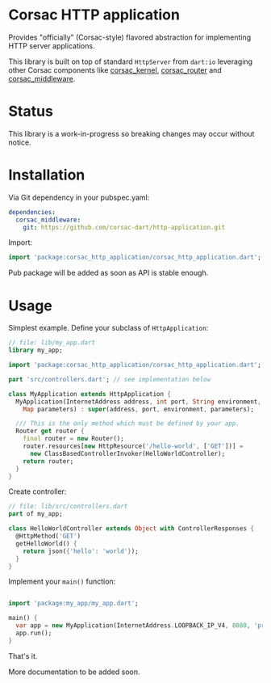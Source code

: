 # Corsac HTTP application

Provides "officially" (Corsac-style) flavored abstraction for implementing
HTTP server applications.

This library is built on top of standard `HttpServer` from `dart:io` leveraging
other Corsac components like
[corsac_kernel](https://github.com/corsac-dart/kernel),
[corsac_router](https://github.com/corsac-dart/router) and
[corsac_middleware](https://github.com/corsac-dart/middleware).

# Status

This library is a work-in-progress so breaking changes may occur without notice.

# Installation

Via Git dependency in your pubspec.yaml:

```yaml
dependencies:
  corsac_middleware:
    git: https://github.com/corsac-dart/http-application.git
```

Import:

```dart
import 'package:corsac_http_application/corsac_http_application.dart';
```

Pub package will be added as soon as API is stable enough.

# Usage

Simplest example. Define your subclass of `HttpApplication`:

```dart
// file: lib/my_app.dart
library my_app;

import 'package:corsac_http_application/corsac_http_application.dart';

part 'src/controllers.dart'; // see implementation below

class MyApplication extends HttpApplication {
  MyApplication(InternetAddress address, int port, String environment,
    Map parameters) : super(address, port, environment, parameters);

  /// This is the only method which must be defined by your app.
  Router get router {
    final router = new Router();
    router.resources[new HttpResource('/hello-world', ['GET'])] =
      new ClassBasedControllerInvoker(HelloWorldController);
    return router;
  }
}
```

Create controller:

```dart
// file: lib/src/controllers.dart
part of my_app;

class HelloWorldController extends Object with ControllerResponses {
  @HttpMethod('GET')
  getHelloWorld() {
    return json({'hello': 'world'});
  }
}
```

Implement your `main()` function:

```dart

import 'package:my_app/my_app.dart';

main() {
  var app = new MyApplication(InternetAddress.LOOPBACK_IP_V4, 8080, 'prod', {});
  app.run();
}
```

That's it.

More documentation to be added soon.
